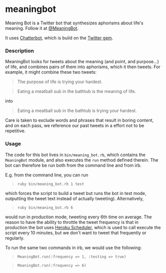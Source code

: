 meaningbot
==========

Meaning Bot is a Twitter bot that synthesizes aphorisms about life's meaning. Follow it at [@MeaningBot](https://twitter.com/meaningbot).

It uses [Chatterbot](https://github.com/muffinista/chatterbot), which is build on the [Twitter gem](https://github.com/sferik/twitter).

### Description

MeaningBot looks for tweets about the meaning (and point, and purpose…) of life, and combines pairs of them into aphorisms, which it then tweets. For example, it might combine these two tweets:

> The purpose of life is trying your hardest.

> Eating a meatball sub in the bathtub is the meaning of life.

into

> Eating a meatball sub in the bathtub is trying your hardest.

Care is taken to exclude words and phrases that result in boring content, and on each pass, we reference our past tweets in a effort not to be repetitive.

### Usage

The code for this bot lives in `bin/meaning_bot.rb`, which contains the `MeaningBot` module, and also executes the `run` method defined therein. The bot can therefore be run both from the command line and from irb.

E.g. from the command line, you can run

> `ruby bin/meaning_bot.rb 1 test`

which forces the script to build a tweet but runs the bot in test mode, outputting the tweet text instead of actually tweeting). Alternatively, 

> `ruby bin/meaning_bot.rb 6`

would run in production mode, tweeting every 6th time on average. The reason to have the ability to throttle the tweet frequency is that in production the bot uses [Heroku Scheduler](https://addons.heroku.com/scheduler), which is used to call execute the script every 10 minutes, but we don't want to tweet that frequently or regularly.

To run the same two commands in irb, we would use the following:

> `MeaningBot.run(:frequency => 1, :testing => true)`

> `MeaningBot.run(:frequency => 6)`
